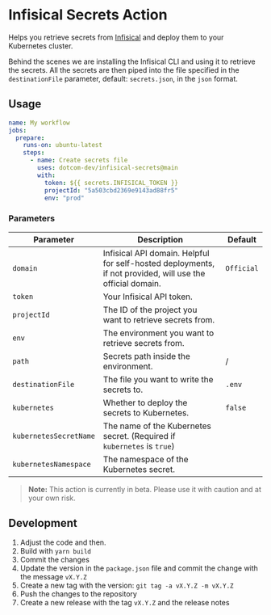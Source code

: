 # Infisical Secrets Action

Helps you retrieve secrets from [Infisical](https://infisical.com) and deploy them to your Kubernetes cluster.

Behind the scenes we are installing the Infisical CLI and using it to retrieve the secrets. All the secrets are then piped into the file specified in the `destinationFile` parameter, default: `secrets.json`, in the `json` format.

## Usage

```yaml
name: My workflow
jobs:
  prepare:
    runs-on: ubuntu-latest
    steps:
      - name: Create secrets file
        uses: dotcom-dev/infisical-secrets@main
        with:
          token: ${{ secrets.INFISICAL_TOKEN }}
          projectId: "5a503cbd2369e9143ad88fr5"
          env: "prod"
```

### Parameters

| Parameter              | Description                                                                                               | Default    |
|------------------------|-----------------------------------------------------------------------------------------------------------|------------|
| `domain`               | Infisical API domain. Helpful for self-hosted deployments, if not provided, will use the official domain. | `Official` |
| `token`                | Your Infisical API token.                                                                                 |            |
| `projectId`            | The ID of the project you want to retrieve secrets from.                                                  |            |
| `env`                  | The environment you want to retrieve secrets from.                                                        |            |
| `path`                 | Secrets path inside the environment.                                                                      | /          |
| `destinationFile`      | The file you want to write the secrets to.                                                                | `.env`     |
| `kubernetes`           | Whether to deploy the secrets to Kubernetes.                                                              | `false`    |
| `kubernetesSecretName` | The name of the Kubernetes secret. (Required if `kubernetes` is `true`)                                   |            |
| `kubernetesNamespace`  | The namespace of the Kubernetes secret.                                                                   |            |

> **Note:** This action is currently in beta. Please use it with caution and at your own risk.

## Development

1. Adjust the code and then.
2. Build with `yarn build`
3. Commit the changes 
4. Update the version in the `package.json` file and commit the change with the message `vX.Y.Z`
5. Create a new tag with the version: `git tag -a vX.Y.Z -m vX.Y.Z`
6. Push the changes to the repository
7. Create a new release with the tag `vX.Y.Z` and the release notes
